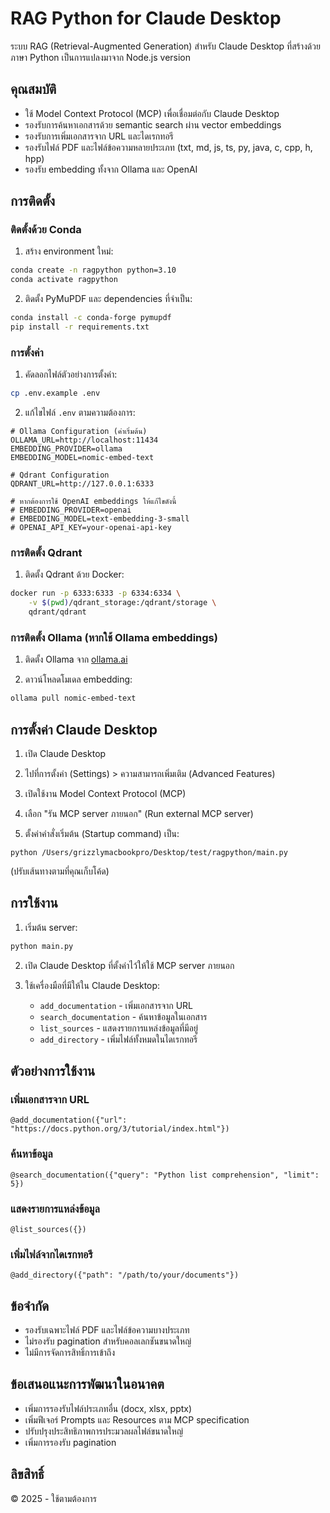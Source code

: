 # RAG Python for Claude Desktop

ระบบ RAG (Retrieval-Augmented Generation) สำหรับ Claude Desktop ที่สร้างด้วยภาษา Python เป็นการแปลงมาจาก Node.js version

## คุณสมบัติ

- ใช้ Model Context Protocol (MCP) เพื่อเชื่อมต่อกับ Claude Desktop
- รองรับการค้นหาเอกสารด้วย semantic search ผ่าน vector embeddings
- รองรับการเพิ่มเอกสารจาก URL และไดเรกทอรี
- รองรับไฟล์ PDF และไฟล์ข้อความหลายประเภท (txt, md, js, ts, py, java, c, cpp, h, hpp)
- รองรับ embedding ทั้งจาก Ollama และ OpenAI

## การติดตั้ง

### ติดตั้งด้วย Conda

1. สร้าง environment ใหม่:

```bash
conda create -n ragpython python=3.10
conda activate ragpython
```

2. ติดตั้ง PyMuPDF และ dependencies ที่จำเป็น:

```bash
conda install -c conda-forge pymupdf
pip install -r requirements.txt
```

### การตั้งค่า

1. คัดลอกไฟล์ตัวอย่างการตั้งค่า:

```bash
cp .env.example .env
```

2. แก้ไขไฟล์ `.env` ตามความต้องการ:

```
# Ollama Configuration (ค่าเริ่มต้น)
OLLAMA_URL=http://localhost:11434
EMBEDDING_PROVIDER=ollama
EMBEDDING_MODEL=nomic-embed-text

# Qdrant Configuration
QDRANT_URL=http://127.0.0.1:6333

# หากต้องการใช้ OpenAI embeddings ให้แก้ไขดังนี้
# EMBEDDING_PROVIDER=openai
# EMBEDDING_MODEL=text-embedding-3-small
# OPENAI_API_KEY=your-openai-api-key
```

### การติดตั้ง Qdrant

1. ติดตั้ง Qdrant ด้วย Docker:

```bash
docker run -p 6333:6333 -p 6334:6334 \
    -v $(pwd)/qdrant_storage:/qdrant/storage \
    qdrant/qdrant
```

### การติดตั้ง Ollama (หากใช้ Ollama embeddings)

1. ติดตั้ง Ollama จาก [ollama.ai](https://ollama.ai/)

2. ดาวน์โหลดโมเดล embedding:

```bash
ollama pull nomic-embed-text
```

## การตั้งค่า Claude Desktop

1. เปิด Claude Desktop

2. ไปที่การตั้งค่า (Settings) > ความสามารถเพิ่มเติม (Advanced Features)

3. เปิดใช้งาน Model Context Protocol (MCP)

4. เลือก "รัน MCP server ภายนอก" (Run external MCP server)

5. ตั้งค่าคำสั่งเริ่มต้น (Startup command) เป็น:

```
python /Users/grizzlymacbookpro/Desktop/test/ragpython/main.py
```

(ปรับเส้นทางตามที่คุณเก็บโค้ด)

## การใช้งาน

1. เริ่มต้น server:

```bash
python main.py
```

2. เปิด Claude Desktop ที่ตั้งค่าไว้ให้ใช้ MCP server ภายนอก

3. ใช้เครื่องมือที่มีให้ใน Claude Desktop:
   - `add_documentation` - เพิ่มเอกสารจาก URL
   - `search_documentation` - ค้นหาข้อมูลในเอกสาร
   - `list_sources` - แสดงรายการแหล่งข้อมูลที่มีอยู่
   - `add_directory` - เพิ่มไฟล์ทั้งหมดในไดเรกทอรี

## ตัวอย่างการใช้งาน

### เพิ่มเอกสารจาก URL

```
@add_documentation({"url": "https://docs.python.org/3/tutorial/index.html"})
```

### ค้นหาข้อมูล

```
@search_documentation({"query": "Python list comprehension", "limit": 5})
```

### แสดงรายการแหล่งข้อมูล

```
@list_sources({})
```

### เพิ่มไฟล์จากไดเรกทอรี

```
@add_directory({"path": "/path/to/your/documents"})
```

## ข้อจำกัด

- รองรับเฉพาะไฟล์ PDF และไฟล์ข้อความบางประเภท
- ไม่รองรับ pagination สำหรับคอลเลกชันขนาดใหญ่
- ไม่มีการจัดการสิทธิ์การเข้าถึง

## ข้อเสนอแนะการพัฒนาในอนาคต

- เพิ่มการรองรับไฟล์ประเภทอื่น (docx, xlsx, pptx)
- เพิ่มฟีเจอร์ Prompts และ Resources ตาม MCP specification
- ปรับปรุงประสิทธิภาพการประมวลผลไฟล์ขนาดใหญ่
- เพิ่มการรองรับ pagination

## ลิขสิทธิ์

© 2025 - ใช้ตามต้องการ
